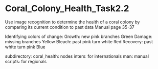 # Coral_Colony_Health_Task2.2

Use image recognition to determine the health of a coral colony by comparing its current condition to past data
Manual page 35-37

Identifying colors of change:
Growth: new pink branches	Green 
Damage: missing branches	Yellow 
Bleach: past pink turn white	Red 
Recovery: past white turn pink	Blue 

subdirectory:
coral_health: 	nodes 
inters: 	for internationals 
man: 		manual 
scripts:	for regionals
